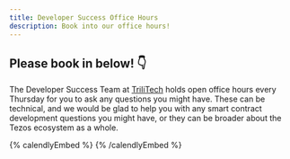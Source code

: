 ```yaml
---
title: Developer Success Office Hours
description: Book into our office hours!
---
```


## Please book in below! 👇

The Developer Success Team at [TriliTech](https://trili.tech/) holds open office hours every Thursday for you to ask any questions you might have. These can be technical, and we would be glad to help you with any smart contract development questions you might have, or they can be broader about the Tezos ecosystem as a whole. 

{% calendlyEmbed %}
{% /calendlyEmbed %}